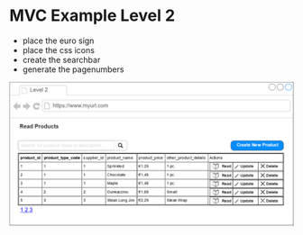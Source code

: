 
# MVC Example Level 2

* place the euro sign
* place the css icons
* create the searchbar
* generate the pagenumbers

![Level_02_Image](assets/level_02.png)
